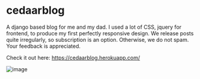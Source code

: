 # cedaarblog
A django based blog for me and my dad. I used a lot of CSS, jquery for frontend, to produce my first perfectly responsive design. We release posts quite irregularly, so subscription is an option. Otherwise, we do not spam. Your feedback is appreciated.

Check it out here: https://cedaarblog.herokuapp.com/

![image](https://user-images.githubusercontent.com/79624130/123645386-ecab7480-d843-11eb-9c43-0e97295b5fce.png)

